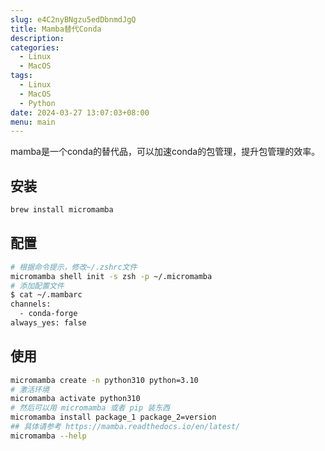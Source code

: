 ```yaml
---
slug: e4C2nyBNgzu5edDbnmdJgQ
title: Mamba替代Conda
description:
categories:
  - Linux
  - MacOS
tags:
  - Linux
  - MacOS
  - Python
date: 2024-03-27 13:07:03+08:00
menu: main
---
```


mamba是一个conda的替代品，可以加速conda的包管理，提升包管理的效率。

## 安装
```bash
brew install micromamba
```

## 配置
```bash
# 根据命令提示，修改~/.zshrc文件
micromamba shell init -s zsh -p ~/.micromamba
# 添加配置文件
$ cat ~/.mambarc
channels:
  - conda-forge
always_yes: false
```

## 使用
```bash
micromamba create -n python310 python=3.10
# 激活环境
micromamba activate python310
# 然后可以用 micromamba 或者 pip 装东西
micromamba install package_1 package_2=version
## 具体请参考 https://mamba.readthedocs.io/en/latest/
micromamba --help
```
